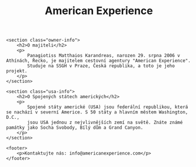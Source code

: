 <!DOCTYPE html>
<html lang="cs">
<head>
    <meta charset="UTF-8">
    <meta name="viewport" content="width=device-width, initial-scale=1.0">
    <title>American Experience - Cestovní Agentura</title>
    <link rel="stylesheet" href="styles.css">
</head>
<body>
    <header>
        <div class="header-background">
            <h1 class="company-name">American Experience</h1>
            <div class="fireworks"></div>
        </div>
    </header>

    <section class="owner-info">
        <h2>O majiteli</h2>
        <p>
            Panagiotiss Matthaios Karandreas, narozen 29. srpna 2006 v Athínách, Řecko, je majitelem cestovní agentury "American Experience".
            Studuje na SSGH v Praze, Česká republika, a toto je jeho projekt.
        </p>
    </section>

    <section class="usa-info">
        <h2>O Spojených státech amerických</h2>
        <p>
            Spojené státy americké (USA) jsou federální republikou, která se nachází v severní Americe. S 50 státy a hlavním městem Washington, D.C.,
            jsou USA jednou z nejvlivnějších zemí na světě. Znáte známé památky jako Socha Svobody, Bílý dům a Grand Canyon.
        </p>
    </section>

    <footer>
        <p>Kontaktujte nás: info@americanexperience.com</p>
    </footer>
</body>
</html>
